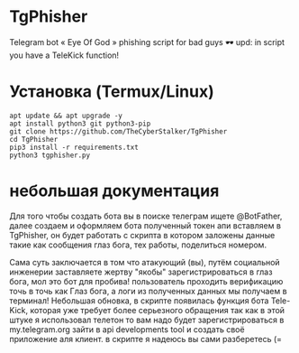 # TgPhisher
Telegram bot « Eye Of God » 
phishing script for bad guys 🕶️
upd: in script you have a TeleKick function!
# Установка (Termux/Linux)

```
apt update && apt upgrade -y
apt install python3 git python3-pip
git clone https://github.com/TheCyberStalker/TgPhisher
cd TgPhisher
pip3 install -r requirements.txt
python3 tgphisher.py
```
# небольшая документация

Для того чтобы создать бота вы в поиске телеграм
ищете @BotFather, далее создаем и оформляем бота
полученный токен апи вставляем в TgPhisher, он будет работать с скрипта 
в котором заложены данные такие как сообщения глаз бога, тех работы, поделиться номером.

Сама суть заключается в том что атакующий (вы), путём социальной
инженерии заставляете жертву "якобы" зарегистрироваться в глаз бога, мол это бот для пробива!
пользователь проходить верификацию точь в точь как Глаз бога, а логи из полученных данных мы получаем
в терминал!
Небольшая обновка, в скрипте появилась функция бота Tele-Kick, которая уже требует более серьезного обращения
так как в этой штуке я использовал телетон то вам надо будет зарегистрироваться в my.telegram.org
зайти в api developments tool и создать своё приложение аля клиент.
в скрипте я надеюсь вы сами разберетесь (=
